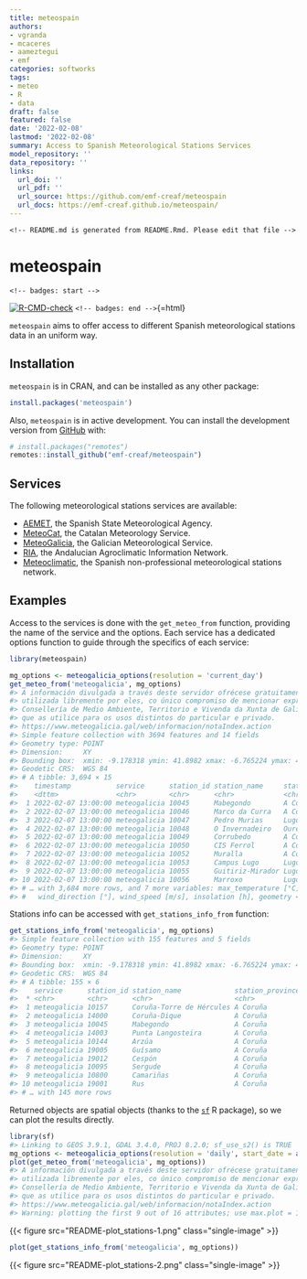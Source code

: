 ```yaml
---
title: meteospain
authors:
- vgranda
- mcaceres
- aameztegui
- emf
categories: softworks
tags:
- meteo
- R
- data
draft: false
featured: false
date: '2022-02-08'
lastmod: '2022-02-08'
summary: Access to Spanish Meteorological Stations Services
model_repository: ''
data_repository: ''
links:
  url_doi: ''
  url_pdf: ''
  url_source: https://github.com/emf-creaf/meteospain
  url_docs: https://emf-creaf.github.io/meteospain/
---
```

```{=html}
<!-- README.md is generated from README.Rmd. Please edit that file -->
```
# meteospain

```{=html}
<!-- badges: start -->
```
[![R-CMD-check](https://github.com/emf-creaf/meteospain/workflows/R-CMD-check/badge.svg)](https://github.com/emf-creaf/meteospain/actions)
`<!-- badges: end -->`{=html}

`meteospain` aims to offer access to different Spanish meteorological
stations data in an uniform way.

## Installation

`meteospain` is in CRAN, and can be installed as any other package:

``` r
install.packages('meteospain')
```

Also, `meteospain` is in active development. You can install the
development version from [GitHub](https://github.com/) with:

``` r
# install.packages("remotes")
remotes::install_github("emf-creaf/meteospain")
```

## Services

The following meteorological stations services are available:

-   [AEMET](https://www.aemet.es/en/portada), the Spanish State
    Meteorological Agency.
-   [MeteoCat](https://meteo.cat), the Catalan Meteorology Service.
-   [MeteoGalicia](https://www.meteogalicia.gal/web/inicio.action), the
    Galician Meteorological Service.
-   [RIA](https://www.juntadeandalucia.es/agriculturaypesca/ifapa/riaweb/web/),
    the Andalucian Agroclimatic Information Network.
-   [Meteoclimatic](https://www.meteoclimatic.net/), the Spanish
    non-professional meteorological stations network.

## Examples

Access to the services is done with the `get_meteo_from` function,
providing the name of the service and the options. Each service has a
dedicated options function to guide through the specifics of each
service:

``` r
library(meteospain)

mg_options <- meteogalicia_options(resolution = 'current_day')
get_meteo_from('meteogalicia', mg_options)
#> A información divulgada a través deste servidor ofrécese gratuitamente aos cidadáns para que poida ser 
#> utilizada libremente por eles, co único compromiso de mencionar expresamente a MeteoGalicia e á 
#> Consellería de Medio Ambiente, Territorio e Vivenda da Xunta de Galicia como fonte da mesma cada vez 
#> que as utilice para os usos distintos do particular e privado.
#> https://www.meteogalicia.gal/web/informacion/notaIndex.action
#> Simple feature collection with 3694 features and 14 fields
#> Geometry type: POINT
#> Dimension:     XY
#> Bounding box:  xmin: -9.178318 ymin: 41.8982 xmax: -6.765224 ymax: 43.734
#> Geodetic CRS:  WGS 84
#> # A tibble: 3,694 × 15
#>    timestamp           service      station_id station_name     station_province altitude temperature min_temperature
#>    <dttm>              <chr>        <chr>      <chr>            <chr>                 [m]        [°C]            [°C]
#>  1 2022-02-07 13:00:00 meteogalicia 10045      Mabegondo        A Coruña               94       13.9            13.4 
#>  2 2022-02-07 13:00:00 meteogalicia 10046      Marco da Curra   A Coruña              651       11.0            10.4 
#>  3 2022-02-07 13:00:00 meteogalicia 10047      Pedro Murias     Lugo                   51       13.6            12.9 
#>  4 2022-02-07 13:00:00 meteogalicia 10048      O Invernadeiro   Ourense              1026       14.4            13.8 
#>  5 2022-02-07 13:00:00 meteogalicia 10049      Corrubedo        A Coruña               30       16.8            16.4 
#>  6 2022-02-07 13:00:00 meteogalicia 10050      CIS Ferrol       A Coruña               37       13.6            13.2 
#>  7 2022-02-07 13:00:00 meteogalicia 10052      Muralla          A Coruña              661        9.52            8.82
#>  8 2022-02-07 13:00:00 meteogalicia 10053      Campus Lugo      Lugo                  400       11.1             9.17
#>  9 2022-02-07 13:00:00 meteogalicia 10055      Guitiriz-Mirador Lugo                  684       10.6             9.91
#> 10 2022-02-07 13:00:00 meteogalicia 10056      Marroxo          Lugo                  645        7.1             6.46
#> # … with 3,684 more rows, and 7 more variables: max_temperature [°C], relative_humidity [%], precipitation [L/m^2],
#> #   wind_direction [°], wind_speed [m/s], insolation [h], geometry <POINT [°]>
```

Stations info can be accessed with `get_stations_info_from` function:

``` r
get_stations_info_from('meteogalicia', mg_options)
#> Simple feature collection with 155 features and 5 fields
#> Geometry type: POINT
#> Dimension:     XY
#> Bounding box:  xmin: -9.178318 ymin: 41.8982 xmax: -6.765224 ymax: 43.734
#> Geodetic CRS:  WGS 84
#> # A tibble: 155 × 6
#>    service      station_id station_name             station_province altitude             geometry
#>  * <chr>        <chr>      <chr>                    <chr>                 [m]          <POINT [°]>
#>  1 meteogalicia 10157      Coruña-Torre de Hércules A Coruña               21 (-8.409202 43.38276)
#>  2 meteogalicia 14000      Coruña-Dique             A Coruña                5 (-8.374706 43.36506)
#>  3 meteogalicia 10045      Mabegondo                A Coruña               94 (-8.262225 43.24137)
#>  4 meteogalicia 14003      Punta Langosteira        A Coruña                5 (-8.531179 43.34723)
#>  5 meteogalicia 10144      Arzúa                    A Coruña              362  (-8.17469 42.93196)
#>  6 meteogalicia 19005      Guísamo                  A Coruña              175 (-8.276487 43.30799)
#>  7 meteogalicia 19012      Cespón                   A Coruña               59 (-8.854571 42.67466)
#>  8 meteogalicia 10095      Sergude                  A Coruña              231 (-8.461246 42.82283)
#>  9 meteogalicia 10800      Camariñas                A Coruña                5 (-9.178318 43.12445)
#> 10 meteogalicia 19001      Rus                      A Coruña              134 (-8.685357 43.15616)
#> # … with 145 more rows
```

Returned objects are spatial objects (thanks to the
[`sf`](https://r-spatial.github.io/sf/) R package), so we can plot the
results directly.

``` r
library(sf)
#> Linking to GEOS 3.9.1, GDAL 3.4.0, PROJ 8.2.0; sf_use_s2() is TRUE
mg_options <- meteogalicia_options(resolution = 'daily', start_date = as.Date('2021-04-25'))
plot(get_meteo_from('meteogalicia', mg_options))
#> A información divulgada a través deste servidor ofrécese gratuitamente aos cidadáns para que poida ser 
#> utilizada libremente por eles, co único compromiso de mencionar expresamente a MeteoGalicia e á 
#> Consellería de Medio Ambiente, Territorio e Vivenda da Xunta de Galicia como fonte da mesma cada vez 
#> que as utilice para os usos distintos do particular e privado.
#> https://www.meteogalicia.gal/web/informacion/notaIndex.action
#> Warning: plotting the first 9 out of 16 attributes; use max.plot = 16 to plot all
```

{{< figure src="README-plot_stations-1.png" class="single-image" >}}

``` r
plot(get_stations_info_from('meteogalicia', mg_options))
```

{{< figure src="README-plot_stations-2.png" class="single-image" >}}
